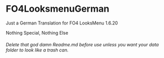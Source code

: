 # FO4LooksmenuGerman
Just a German Translation for FO4 LooksMenu 1.6.20

Nothing Special, Nothing Else

###### Delete that god damn Readme.md before use unless you want your data folder to look like a trash can.
